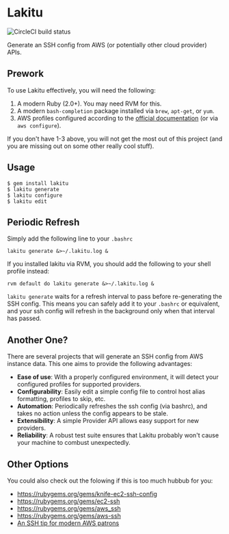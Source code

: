 # Lakitu
![CircleCI build status](https://circleci.com/gh/bkconrad/lakitu.png?style=shield&circle-token=a622a5a71cc7a5ad0662d05e164a67f8ddbdaff1)

Generate an SSH config from AWS (or potentially other cloud provider) APIs.

## Prework
To use Lakitu effectively, you will need the following:

  1. A modern Ruby (2.0+). You may need RVM for this.
  2. A modern `bash-completion` package installed via `brew`, `apt-get`, or `yum`.
  3. AWS profiles configured according to the [official documentation](http://docs.aws.amazon.com/cli/latest/userguide/cli-chap-getting-started.html#cli-multiple-profiles) (or via `aws configure`).

If you don't have 1-3 above, you will not get the most out of this project (and you are missing out on some other really cool stuff).

## Usage
```
$ gem install lakitu
$ lakitu generate
$ lakitu configure
$ lakitu edit
```

## Periodic Refresh
Simply add the following line to your `.bashrc`
```
lakitu generate &>~/.lakitu.log &
```

If you installed lakitu via RVM, you should add the following to your shell profile instead:
```
rvm default do lakitu generate &>~/.lakitu.log &
```

`lakitu generate` waits for a refresh interval to pass before re-generating the SSH config. This means you can safely add it to your `.bashrc` or equivalent, and your ssh config will refresh in the background only when that interval has passed.

## Another One?
There are several projects that will generate an SSH config from AWS instance data. This one aims to provide the following advantages:

  - **Ease of use**: With a properly configured environment, it will detect your configured profiles for supported providers.
  - **Configurability**: Easily edit a simple config file to control host alias formatting, profiles to skip, etc.
  - **Automation**: Periodically refreshes the ssh config (via bashrc), and takes no action unless the config appears to be stale.
  - **Extensibility**: A simple Provider API allows easy support for new providers.
  - **Reliability**: A robust test suite ensures that Lakitu probably won't cause your machine to combust unexpectedly.

## Other Options
You could also check out the folowing if this is too much hubbub for you:
  - https://rubygems.org/gems/knife-ec2-ssh-config
  - https://rubygems.org/gems/ec2-ssh
  - https://rubygems.org/gems/aws_ssh
  - https://rubygems.org/gems/aws-ssh
  - [An SSH tip for modern AWS patrons](http://codeinthehole.com/writing/an-ssh-tip-for-modern-aws-patrons/)